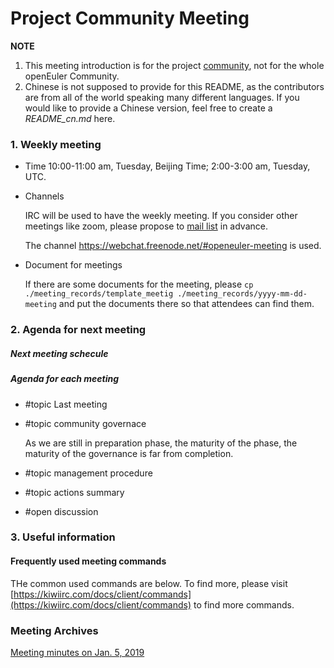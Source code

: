 # Project Community Meeting

**NOTE**
1. This meeting introduction is for the project [community](/), not for the whole openEuler Community. 
2. Chinese is not supposed to provide for this README, as the contributors are from all of the world speaking many different languages. If you would like to provide a Chinese version, feel free to create a *README_cn.md* here.

### 1. Weekly meeting
- Time
    10:00-11:00 am, Tuesday, Beijing Time; 2:00-3:00 am, Tuesday, UTC.

- Channels

    IRC will be used to have the weekly meeting. If you consider other meetings like zoom, please propose to [mail list](community@openeuler.org) in advance. 

    The channel https://webchat.freenode.net/#openeuler-meeting is used.

- Document for meetings

    If there are some documents for the meeting, please `cp ./meeting_records/template_meetig ./meeting_records/yyyy-mm-dd-meeting` and put the documents there so that attendees can find them. 

### 2. Agenda for next meeting

##### Next meeting schecule

##### Agenda for each meeting

* #topic Last meeting

* #topic community governace

    As we are still in preparation phase, the maturity of the phase, the maturity of the governance is far from completion.

* #topic management procedure

* #topic actions summary

* #open discussion


### 3. Useful information
#### Frequently used meeting commands
THe common used commands are below. To find more, please visit [https://kiwiirc.com/docs/client/commands](https://kiwiirc.com/docs/client/commands) to find more commands. 

### Meeting Archives

[Meeting minutes on Jan. 5, 2019](http://meetings.openeuler.org/openeuler-meeting/2020/community/2020-01-05-13.13.html)

